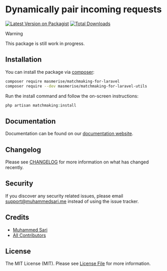 # Dynamically pair incoming requests

[![Latest Version on Packagist](https://img.shields.io/packagist/v/masmerise/matchmaking-for-laravel.svg?style=flat-square)](https://packagist.org/packages/masmerise/matchmaking-for-laravel)
[![Total Downloads](https://img.shields.io/packagist/dt/masmerise/matchmaking-for-laravel.svg?style=flat-square)](https://packagist.org/packages/masmerise/matchmaking-for-laravel)

> [!WARNING]
> This package is still work in progress.

## Installation

You can install the package via [composer](https://getcomposer.org):

```bash
composer require masmerise/matchmaking-for-laravel
composer require --dev masmerise/matchmaking-for-laravel-utils
```

Run the install command and follow the on-screen instructions:

```php
php artisan matchmaking:install
```

## Documentation

Documentation can be found on our [documentation website](https://matchmaking-for-laravel.dev).

## Changelog

Please see [CHANGELOG](CHANGELOG.md) for more information on what has changed recently.

## Security

If you discover any security related issues, please email support@muhammedsari.me instead of using the issue tracker.

## Credits

- [Muhammed Sari](https://github.com/masmerise)
- [All Contributors](../../contributors)

## License

The MIT License (MIT). Please see [License File](LICENSE.md) for more information.